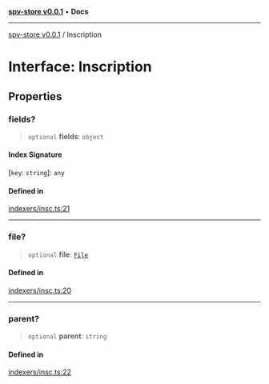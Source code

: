 [**spv-store v0.0.1**](../README.md) • **Docs**

***

[spv-store v0.0.1](../globals.md) / Inscription

# Interface: Inscription

## Properties

### fields?

> `optional` **fields**: `object`

#### Index Signature

 \[`key`: `string`\]: `any`

#### Defined in

[indexers/insc.ts:21](https://github.com/shruggr/ts-casemod-spv/blob/eb07ea1ffa104a076983597e54d842fffa22bae3/src/indexers/insc.ts#L21)

***

### file?

> `optional` **file**: [`File`](File.md)

#### Defined in

[indexers/insc.ts:20](https://github.com/shruggr/ts-casemod-spv/blob/eb07ea1ffa104a076983597e54d842fffa22bae3/src/indexers/insc.ts#L20)

***

### parent?

> `optional` **parent**: `string`

#### Defined in

[indexers/insc.ts:22](https://github.com/shruggr/ts-casemod-spv/blob/eb07ea1ffa104a076983597e54d842fffa22bae3/src/indexers/insc.ts#L22)

